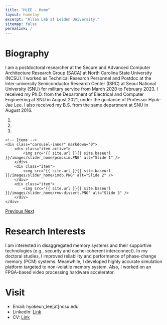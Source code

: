 ```yaml
---
title: "HLEE - Home"
layout: homelay
excerpt: "Allan Lab at Leiden University."
sitemap: false
permalink: /
---
```


# Biography

I am a postdoctoral researcher at the Secure and Advanced Computer Architecture Research Group (SACA) at North Carolina State University (NCSU). I worked as Technical Research Personnel and Postdoc at the Inter-university Semiconductor Research Center (ISRC) at Seoul National University (SNU) for military service from March 2020 to February 2023. I received my Ph.D. from the Department of Electrical and Computer Engineering at SNU in August 2021, under the guidance of Professor Hyuk-Jae Lee. I also received my B.S. from the same department at SNU in August 2016.


<div markdown="0" id="carousel" class="carousel slide" data-ride="carousel" data-interval="4000" data-pause="hover" >
    <!-- Menu -->
    <ol class="carousel-indicators">
        <li data-target="#carousel" data-slide-to="0" class="active"></li>
        <li data-target="#carousel" data-slide-to="1"></li>
        <li data-target="#carousel" data-slide-to="2"></li>
    </ol>

    <!-- Items -->
    <div class="carousel-inner" markdown="0">
        <div class="item active">
            <img src="{{ site.url }}{{ site.baseurl }}/images/slider_home/pcmcsim.PNG" alt="Slide 1" />
        </div>
        <div class="item">
            <img src="{{ site.url }}{{ site.baseurl }}/images/slider_home/imdb.PNG" alt="Slide 2" />
        </div>
        <div class="item">
            <img src="{{ site.url }}{{ site.baseurl }}/images/slider_home/rmw-dissert.PNG" alt="Slide 3" />
        </div>
    </div>
  <a class="left carousel-control" href="#carousel" role="button" data-slide="prev">
    <span class="glyphicon glyphicon-chevron-left" aria-hidden="true"></span>
    <span class="sr-only">Previous</span>
  </a>
  <a class="right carousel-control" href="#carousel" role="button" data-slide="next">
    <span class="glyphicon glyphicon-chevron-right" aria-hidden="true"></span>
    <span class="sr-only">Next</span>
  </a>
</div>


# Research Interests
I am interested in disaggregated memory systems and their supportive technologies (e.g., security and cache-coherent interconnect). In my doctoral studies, I improved reliability and performance of phase-change memory (PCM) systems. Meanwhile, I developed highly accurate simulation platform targeted to non-volatile memory system. Also, I worked on an FPGA-based video processing hardware accelerator.

# Visit
- Email: hyokeun_lee[at]ncsu.edu
- LinkedIn: [Link](https://kr.linkedin.com/in/hyokeunlee/en)
- CV: [Link](https://github.com/harrylee365/website.uploads/blob/gh-pages/My_CV_hklee.pdf)

<!--
<figure class="fourth">
  <img src="{{ site.url }}{{ site.baseurl }}/images/logopic/Logo_Leiden.jpg" style="width: 210px">
  <img src="{{ site.url }}{{ site.baseurl }}/images/logopic/Logo_Nanofront.jpg" style="width: 110px">
  <img src="{{ site.url }}{{ site.baseurl }}/images/logopic/Logo_NWO.jpg" style="width: 120px">
  <img src="{{ site.url }}{{ site.baseurl }}/images/logopic/Logo_ERC.jpg" style="width: 110px">
</figure>
-->
